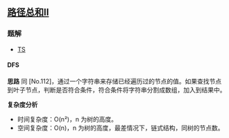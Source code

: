 ## [路径总和II](https://leetcode.cn/problems/path-sum-ii/)
### 题解
+ [TS](../../ts/128/113.ts)

#### DFS
**思路**
同 [No.112]，通过一个字符串来存储已经遍历过的节点的值。如果查找节点到叶子节点，判断是否符合条件，符合条件将字符串分割成数组，加入到结果中。

**复杂度分析**
+ 时间复杂度：O(n²)，n 为树的高度。
+ 空间复杂度：O(n)，n 为树的高度，最差情况下，链式结构，同树的节点数。